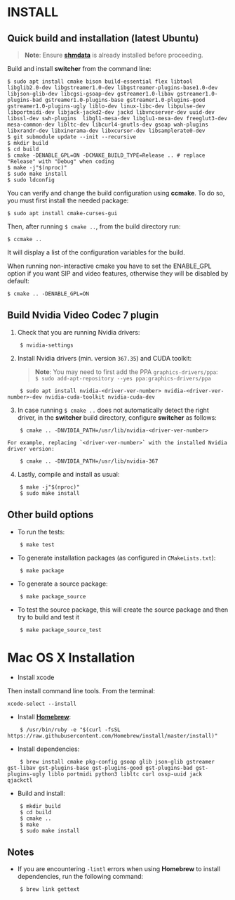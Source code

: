 INSTALL   
=======

## Quick build and installation (latest Ubuntu)

> **Note**: Ensure **[shmdata](https://gitlab.com/sat-metalab/shmdata)** is already installed before proceeding.

Build and install **switcher** from the command line:

```
$ sudo apt install cmake bison build-essential flex libtool libglib2.0-dev libgstreamer1.0-dev libgstreamer-plugins-base1.0-dev libjson-glib-dev libcgsi-gsoap-dev gstreamer1.0-libav gstreamer1.0-plugins-bad gstreamer1.0-plugins-base gstreamer1.0-plugins-good gstreamer1.0-plugins-ugly liblo-dev linux-libc-dev libpulse-dev libportmidi-dev libjack-jackd2-dev jackd libvncserver-dev uuid-dev libssl-dev swh-plugins  libgl1-mesa-dev libglu1-mesa-dev freeglut3-dev mesa-common-dev libltc-dev libcurl4-gnutls-dev gsoap wah-plugins libxrandr-dev libxinerama-dev libxcursor-dev libsamplerate0-dev
$ git submodule update --init --recursive
$ mkdir build
$ cd build
$ cmake -DENABLE_GPL=ON -DCMAKE_BUILD_TYPE=Release .. # replace "Release" with "Debug" when coding
$ make -j"$(nproc)"
$ sudo make install
$ sudo ldconfig
```

You can verify and change the build configuration using **ccmake**. To do so, you must first install the needed package:
    
```
$ sudo apt install cmake-curses-gui
```
    
Then, after running `$ cmake ..`, from the build directory run:

```
$ ccmake ..
```
    
It will display a list of the configuration variables for the build.

When running non-interactive cmake you have to set the ENABLE\_GPL option if you want SIP and video features, otherwise they will be disabled by default:
```
$ cmake .. -DENABLE_GPL=ON
```

## Build Nvidia Video Codec 7 plugin

1. Check that you are running Nvidia drivers:

```
    $ nvidia-settings
```

2. Install Nvidia drivers (min. version `367.35`) and CUDA toolkit:

    > **Note**: You may need to first add the PPA `graphics-drivers/ppa`:  
    > `$ sudo add-apt-repository --yes ppa:graphics-drivers/ppa`

```
    $ sudo apt install nvidia-<driver-ver-number> nvidia-<driver-ver-number>-dev nvidia-cuda-toolkit nvidia-cuda-dev
```

3. In case running `$ cmake ..` does not automatically detect the right driver, in the **switcher** build directory, configure **switcher** as follows:

```
    $ cmake .. -DNVIDIA_PATH=/usr/lib/nvidia-<driver-ver-number>
```

    For example, replacing `<driver-ver-number>` with the installed Nvidia driver version:

```
    $ cmake .. -DNVIDIA_PATH=/usr/lib/nvidia-367
```

4. Lastly, compile and install as usual:

```
    $ make -j"$(nproc)"
    $ sudo make install
```

## Other build options

* To run the tests:

```
    $ make test
```

* To generate installation packages (as configured in `CMakeLists.txt`):

```
    $ make package
```

* To generate a source package:

```
    $ make package_source
```

* To test the source package, this will create the source package and then try to build and test it

```
    $ make package_source_test
```

# Mac OS X Installation

* Install xcode

Then install command line tools. From the terminal:
```
xcode-select --install
```

* Install **[Homebrew](https://github.com/Homebrew/brew)**:

```
    $ /usr/bin/ruby -e "$(curl -fsSL https://raw.githubusercontent.com/Homebrew/install/master/install)"
```

* Install dependencies:

```
    $ brew install cmake pkg-config gsoap glib json-glib gstreamer gst-libav gst-plugins-base gst-plugins-good gst-plugins-bad gst-plugins-ugly liblo portmidi python3 libltc curl ossp-uuid jack qjackctl
```

* Build and install:

```
    $ mkdir build
    $ cd build
    $ cmake ..
    $ make
    $ sudo make install
```

## Notes

* If you are encountering `-lintl` errors when using **Homebrew** to install dependencies, run the following command:

```
    $ brew link gettext
```
